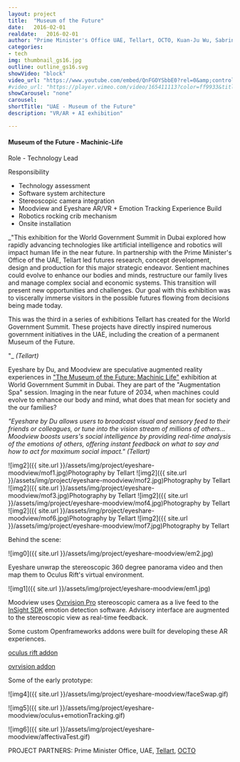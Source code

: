 ```yaml
---
layout: project
title:  "Museum of the Future"
date:   2016-02-01
realdate:   2016-02-01
author: "Prime Minister's Office UAE, Tellart, OCTO, Kuan-Ju Wu, Sabrina Verhage"
categories:
- tech
img: thumbnail_gs16.jpg
outline: outline_gs16.svg
showVideo: "block"
video_url: "https://www.youtube.com/embed/QnFGOYSbbE0?rel=0&amp;controls=0&amp;showinfo=0"
#video_url: "https://player.vimeo.com/video/165411113?color=ff9933&title=0&byline=0&portrait=0"
showCarousel: "none"
carousel:
shortTitle: "UAE - Museum of the Future"
description: "VR/AR + AI exhibition"

---
```

#### Museum of the Future - Machinic-Life ####

Role - Technology Lead

Responsibility

- Technology assessment
- Software system architecture
- Stereoscopic camera integration
- Moodview and Eyeshare AR/VR + Emotion Tracking Experience Build
- Robotics rocking crib mechanism
- Onsite installation

_"This exhibition for the World Government Summit in Dubai explored how rapidly advancing technologies like artificial intelligence and robotics will impact human life in the near future. In partnership with the Prime Minister's Office of the UAE, Tellart led futures research, concept development, design and production for this major strategic endeavor. Sentient machines could evolve to enhance our bodies and minds, restructure our family lives and manage complex social and economic systems. This transition will present new opportunities and challenges. Our goal with this exhibition was to viscerally immerse visitors in the possible futures flowing from decisions being made today.

This was the third in a series of exhibitions Tellart has created for the World Government Summit. These projects have directly inspired numerous government initiatives in the UAE, including the creation of a permanent Museum of the Future.

"_ _(Tellart)_


Eyeshare by Du, and Moodview are speculative augmented reality experiences in ["The Museum of the Future: Machinic Life"](http://www.tellart.com/project/museum-of-the-future-machinic-life/) exhibition at World Government Summit in Dubai. They are part of the "Augmentation Spa" session. Imaging in the near future of 2034, when machines could evolve to enhance our body and mind, what does that mean for society and the our families?

_"Eyeshare by Du allows users to broadcast visual and sensory feed to their friends or colleagues, or tune into the vision stream of millions of others...
Moodview boosts users's social intelligence by providing real-time analysis of the emotions of others, offering instant feedback on what to say and how to act for maximum social impact."_  _(Tellart)_


![img2]({{ site.url }}/assets/img/project/eyeshare-moodview/mof1.jpg)Photography by Tellart
![img2]({{ site.url }}/assets/img/project/eyeshare-moodview/mof2.jpg)Photography by Tellart
![img2]({{ site.url }}/assets/img/project/eyeshare-moodview/mof3.jpg)Photography by Tellart
![img2]({{ site.url }}/assets/img/project/eyeshare-moodview/mof4.jpg)Photography by Tellart
![img2]({{ site.url }}/assets/img/project/eyeshare-moodview/mof6.jpg)Photography by Tellart
![img2]({{ site.url }}/assets/img/project/eyeshare-moodview/mof7.jpg)Photography by Tellart


Behind the scene:


![img0]({{ site.url }}/assets/img/project/eyeshare-moodview/em2.jpg)

Eyeshare unwrap the stereoscopic 360 degree panorama video and then map them to Oculus Rift's virtual environment.

![img1]({{ site.url }}/assets/img/project/eyeshare-moodview/em1.jpg)

Moodview uses [Ovrvision Pro](http://ovrvision.com/setup-en/) stereoscopic camera as a live feed to the [InSight SDK](http://sightcorp.com/insight/) emotion detection software. Advisory interface are augmented to the stereoscopic view as real-time feedback.




Some custom Openframeworks addons were built for developing these AR experiences.

[oculus rift addon](https://github.com/kuanju/ofxOculusDK2)

[ovrvision addon](https://github.com/kuanju/ofxOvrvision)

Some of the early prototype:

![img4]({{ site.url }}/assets/img/project/eyeshare-moodview/faceSwap.gif)

![img5]({{ site.url }}/assets/img/project/eyeshare-moodview/oculus+emotionTracking.gif)

![img6]({{ site.url }}/assets/img/project/eyeshare-moodview/affectivaTest.gif)


PROJECT PARTNERS:
Prime Minister Office, UAE,
[Tellart](http://tellart.com),
[OCTO](http://www.octopd.com/)
